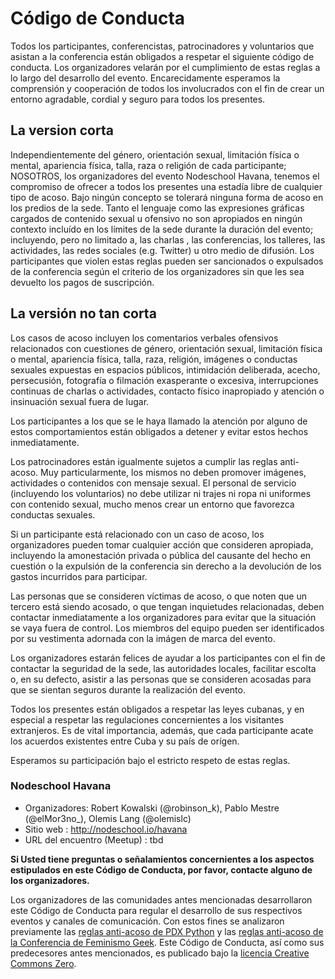 
# Código de Conducta

Todos los participantes, conferencistas, patrocinadores y voluntarios que
asistan a la conferencia están obligados a respetar el siguiente código de
conducta. Los organizadores velarán por el cumplimiento de estas reglas a lo
largo del desarrollo del evento. Encarecidamente esperamos la comprensión y
cooperación de todos los involucrados con el fin de crear un entorno agradable,
cordial y seguro para todos los presentes.

## La version corta

Independientemente del género, orientación sexual, limitación física o mental,
apariencia física, talla, raza o religión de cada participante; NOSOTROS, los
organizadores del evento Nodeschool Havana, tenemos el compromiso de ofrecer a
todos los presentes una estadía libre de cualquier tipo de acoso. Bajo ningún
concepto se tolerará ninguna forma de acoso en los predios de la sede. Tanto el
lenguaje como las expresiones gráficas cargados de contenido sexual u ofensivo
no son apropiados en ningún contexto incluído en los límites de la sede durante
la duración del evento; incluyendo, pero no limitado a, las charlas , las
conferencias, los talleres, las actividades, las redes sociales (e.g. Twitter)
u otro medio de difusión. Los participantes que violen estas reglas pueden ser
sancionados o expulsados de la conferencia según el criterio de los
organizadores sin que les sea devuelto los pagos de suscripción.

## La versión no tan corta

Los casos de acoso incluyen los comentarios verbales ofensivos relacionados con
cuestiones de género, orientación sexual, limitación física o mental,
apariencia física, talla, raza, religión, imágenes o conductas sexuales
expuestas en espacios públicos, intimidación deliberada, acecho, persecusión,
fotografía o filmación exasperante o excesiva, interrupciones continuas de
charlas o actividades, contacto físico inapropiado y atención o insinuación
sexual fuera de lugar. 

Los participantes a los que se le haya llamado la atención por alguno de estos
comportamientos están obligados a detener y evitar estos hechos inmediatamente.

Los patrocinadores están igualmente sujetos a cumplir las reglas anti-acoso.
Muy particularmente, los mismos no deben promover imágenes, actividades o
contenidos con mensaje sexual. El personal de servicio (incluyendo los
voluntarios) no debe utilizar ni trajes ni ropa ni uniformes con contenido
sexual, mucho menos crear un entorno que favorezca conductas sexuales.

Si un participante está relacionado con un caso de acoso, los organizadores
pueden tomar cualquier acción que consideren apropiada, incluyendo la
amonestación privada o pública del causante del hecho en cuestión o la
expulsión de la conferencia sin derecho a la devolución de los gastos
incurridos para participar. 

Las personas que se consideren víctimas de acoso, o que noten que un tercero
está siendo acosado, o que tengan inquietudes relacionadas, deben contactar
inmediatamente a los organizadores para evitar que la situación se vaya fuera
de control. Los miembros del equipo pueden ser identificados por su vestimenta
adornada con la imágen de marca del evento.

Los organizadores estarán felices de ayudar a los participantes con el fin de
contactar la seguridad de la sede, las autoridades locales, facilitar escolta
o, en su defecto, asistir a las personas que se consideren acosadas para que
se sientan seguros durante la realización del evento.

Todos los presentes están obligados a respetar las leyes cubanas, y en especial
a respetar las regulaciones concernientes a los visitantes extranjeros. Es de
vital importancia, además, que cada participante acate los acuerdos existentes
entre Cuba y su país de orígen.

Esperamos su participación bajo el estricto respeto de estas reglas.

### Nodeschool Havana

* Organizadores: Robert Kowalski (@robinson_k), Pablo Mestre (@elMor3no_), Olemis Lang (@olemislc)
* Sitio web : http://nodeschool.io/havana
* URL del encuentro (Meetup) : tbd

**Si Usted tiene preguntas o señalamientos concernientes a los aspectos
estipulados en este Código de Conducta, por favor, contacte alguno de los
organizadores.**

Los organizadores de las comunidades antes mencionadas desarrollaron este
Código de Conducta para regular el desarrollo de sus respectivos eventos y
canales de comunicación. Con estos fines se analizaron previamente las
[reglas anti-acoso de PDX Python](http://www.meetup.com/pdxpython/pages/Code_of_Conduct/)
y las [reglas anti-acoso de la Conferencia de Feminismo Geek](http://geekfeminism.wikia.com/wiki/Conference_anti-harassment/Policy).
Este Código de Conducta, así como sus predecesores antes mencionados, es
publicado bajo la
[licencia Creative Commons Zero](http://creativecommons.org/publicdomain/zero/1.0/).


